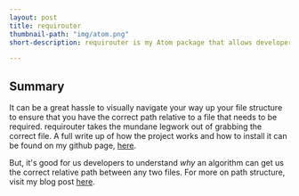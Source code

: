 ```yaml
---
layout: post
title: requirouter
thumbnail-path: "img/atom.png"
short-description: requirouter is my Atom package that allows developers to easily require files in their projects. Optimized for Ruby on Unix systems

---
```


## Summary

It can be a great hassle to visually navigate your way up your file structure to ensure that you have the correct path relative to a file that needs to be required. requirouter takes the mundane legwork out of grabbing the correct file. A full write up of how the project works and how to install it can be found on my github page, <a href="https://github.com/andrewmbyrd/requirouter">here</a>.

But, it's good for us developers to understand _why_ an algorithm can get us the correct relative path between any two files. For more on path structure, visit my blog post <a href="#">here</a>.